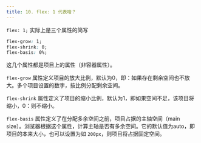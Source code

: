 ```yaml
---
title: 10. flex: 1 代表啥？
---
```


`flex: 1;` 实际上是三个属性的简写

```css
flex-grow: 1;
flex-shrink: 0;
flex-basis: 0%;
```

这几个属性都是项目上的属性（非容器属性）。

`flex-grow` 属性定义项目的放大比例，默认为0，即：如果存在剩余空间也不放大。多个项目设置的数字，按比例分配剩余空间。

`flex-shrink` 属性定义了项目的缩小比例，默认为1，即如果空间不足，该项目将缩小，0：则不缩小。

`flex-basis` 属性定义了在分配多余空间之前，项目占据的主轴空间（main size）。浏览器根据这个属性，计算主轴是否有多余空间。它的默认值为auto，即项目的本来大小，也可以设置为如 `200px`，则项目将占据固定空间。

